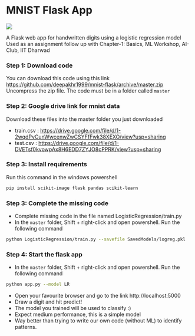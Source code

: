 # MNIST Flask App
![](https://github.com/deepakhr1999/mnist-flask/blob/master/media/screenshot.png)  

A Flask web app for handwritten digits using a logistic regression model  
Used as an assignment follow up with Chapter-1: Basics, ML Workshop, AI-Club, IIT Dharwad

### Step 1: Download code
You can download this code using this link https://github.com/deepakhr1999/mnist-flask/archive/master.zip  
Uncompress the zip file. The code must be in a folder called `master`  

### Step 2: Google drive link for mnist data
Download these files into the master folder you just downloaded  
- train.csv : https://drive.google.com/file/d/1-2wqdPvCunWwcenwZwCSYFfFwk38XEXO/view?usp=sharing  
- test.csv  : https://drive.google.com/file/d/1-DVETsf0kvowpAx8H6EDD7ZYJO8cPPRK/view?usp=sharing  

### Step 3: Install requirements
Run this command in the windows powershell
```sh
pip install scikit-image flask pandas scikit-learn
```

### Step 3: Complete the missing code
- Complete missing code in the file named LogisticRegression/train.py
- In the `master` folder, Shift + right-click and open powershell. Run the following command
```sh
python LogisticRegression/train.py --savefile SavedModels/logreg.pkl
```

### Step 4: Start the flask app
- In the `master` folder, Shift + right-click and open powershell. Run the following command
```sh
python app.py --model LR
```
- Open your favourite browser and go to the link http://localhost:5000
- Draw a digit and hit predict!
- The model you trained will be used to classify :)
- Expect medium performance, this is a simple model
- Way better than trying to write our own code (without ML) to identify patterns.
